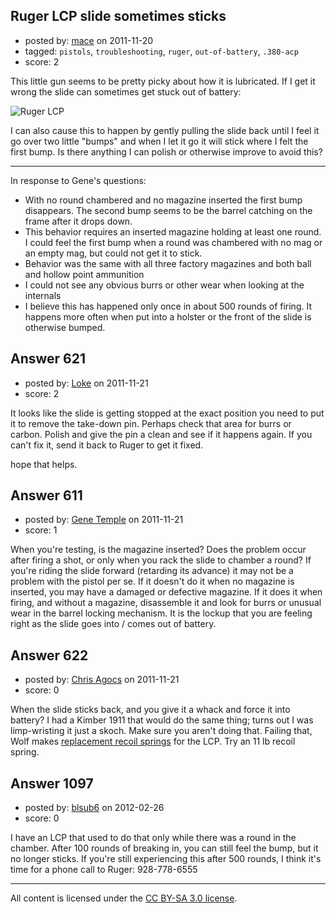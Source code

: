 ## Ruger LCP slide sometimes sticks

- posted by: [mace](https://stackexchange.com/users/-1/163-mace) on 2011-11-20
- tagged: `pistols`, `troubleshooting`, `ruger`, `out-of-battery`, `.380-acp`
- score: 2

This little gun seems to be pretty picky about how it is lubricated. If I get it wrong the slide can sometimes get stuck out of battery:

![Ruger LCP][1]


  [1]: http://i.stack.imgur.com/f8ACY.jpg

I can also cause this to happen by gently pulling the slide back until I feel it go over two little "bumps" and when I let it go it will stick where I felt the first bump. Is there anything I can polish or otherwise improve to avoid this?

---
In response to Gene's questions: 

 - With no round chambered and no magazine inserted the first bump disappears. The second bump seems to be the barrel catching on the frame after it drops down.
 - This behavior requires an inserted magazine holding at least one round. I could feel the first bump when a round was chambered with no mag or an empty mag, but could not get it to stick.
 - Behavior was the same with all three factory magazines and both ball and hollow point ammunition
 - I could not see any obvious burrs or other wear when looking at the internals
 - I believe this has happened only once in about 500 rounds of firing. It happens more often when put into a holster or the front of the slide is otherwise bumped.



## Answer 621

- posted by: [Loke](https://stackexchange.com/users/-1/72-loke) on 2011-11-21
- score: 2

It looks like the slide is getting stopped at the exact position you need to put it to remove the take-down pin. Perhaps check that area for burrs or carbon. Polish and give the pin a clean and see if it happens again. If you can't fix it, send it back to Ruger to get it fixed.

hope that helps.


## Answer 611

- posted by: [Gene Temple](https://stackexchange.com/users/-1/254-gene-temple) on 2011-11-21
- score: 1

When you're testing, is the magazine inserted?  Does the problem occur after firing a shot, or only when you rack the slide to chamber a round?  If you're riding the slide forward (retarding its advance) it may not be a problem with the pistol per se.  If it doesn't do it when no magazine is inserted, you may have a damaged or defective magazine.  If it does it when firing, and without a magazine, disassemble it and look for burrs or unusual wear in the barrel locking mechanism.  It is the lockup that you are feeling right as the slide goes into / comes out of battery.


## Answer 622

- posted by: [Chris Agocs](https://stackexchange.com/users/-1/12-chris-agocs) on 2011-11-21
- score: 0

<p>When the slide sticks back, and you give it a whack and force it into battery? I had a Kimber 1911 that would do the same thing; turns out I was limp-wristing it just a skoch. Make sure you aren't doing that. Failing that, Wolf makes <a href="http://www.gunsprings.com/index.cfm?page=items&amp;cID=1&amp;mID=52" rel="nofollow">replacement recoil springs</a> for the LCP. Try an 11 lb recoil spring.</p>



## Answer 1097

- posted by: [blsub6](https://stackexchange.com/users/-1/18-blsub6) on 2012-02-26
- score: 0

I have an LCP that used to do that only while there was a round in the chamber.  After 100 rounds of breaking in, you can still feel the bump, but it no longer sticks.  If you're still experiencing this after 500 rounds, I think it's time for a phone call to Ruger: 928-778-6555



---

All content is licensed under the [CC BY-SA 3.0 license](https://creativecommons.org/licenses/by-sa/3.0/).
